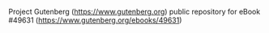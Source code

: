 Project Gutenberg (https://www.gutenberg.org) public repository for eBook #49631 (https://www.gutenberg.org/ebooks/49631)
